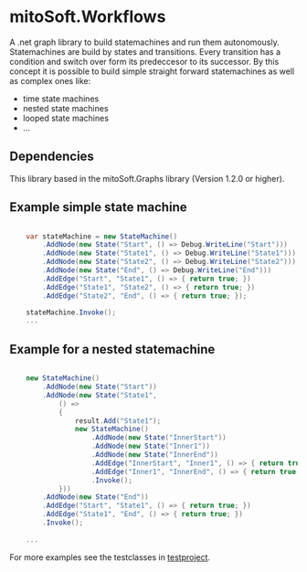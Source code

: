 # mitoSoft.Workflows
A .net graph library to build statemachines and run them autonomously.
Statemachines are build by states and transitions. Every transition has a
condition and switch over form its predeccesor to its successor.
By this concept it is possible to build simple straight forward statemachines as well
as complex ones like:
- time state machines
- nested state machines
- looped state machines
- ... 

## Dependencies

This library based in the mitoSoft.Graphs library (Version 1.2.0 or higher).

## Example simple state machine

```c#

	var stateMachine = new StateMachine()
		.AddNode(new State("Start", () => Debug.WriteLine("Start")))
		.AddNode(new State("State1", () => Debug.WriteLine("State1")))
		.AddNode(new State("State2", () => Debug.WriteLine("State2")))
		.AddNode(new State("End", () => Debug.WriteLine("End")))
		.AddEdge("Start", "State1", () => { return true; })
		.AddEdge("State1", "State2", () => { return true; })
		.AddEdge("State2", "End", () => { return true; });

	stateMachine.Invoke();
	...  

```


## Example for a nested statemachine

```c#

	new StateMachine()
		.AddNode(new State("Start"))
		.AddNode(new State("State1",
			() =>
			{
				result.Add("State1");
				new StateMachine()
					.AddNode(new State("InnerStart"))
					.AddNode(new State("Inner1"))
					.AddNode(new State("InnerEnd"))
					.AddEdge("InnerStart", "Inner1", () => { return true; })
					.AddEdge("Inner1", "InnerEnd", () => { return true; })
					.Invoke();
			}))
		.AddNode(new State("End"))
		.AddEdge("Start", "State1", () => { return true; })
		.AddEdge("State1", "End", () => { return true; })
		.Invoke();
	
	...  

```

For more examples see the testclasses in [testproject](mitoSoft.Workflows.Tests.FullFramework).
